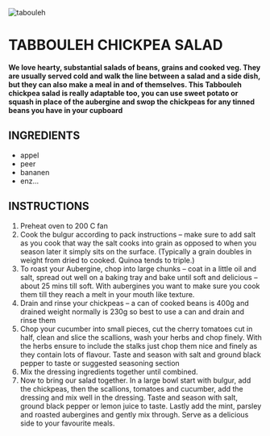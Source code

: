 ![tabouleh](https://thehappypear.ie/wp-content/uploads/2022/03/FullSizeRender-2048x2048.jpg)

# **TABBOULEH CHICKPEA SALAD**
 **We love hearty, substantial salads of beans, grains and cooked veg. They are usually served cold and walk the line between a salad and a side dish, but they 
 can also make a meal in and of themselves. This Tabbouleh chickpea salad is really adaptable too, you can use sweet potato or squash in place of the aubergine and swop the chickpeas for any tinned beans 
 you have in your cupboard** 

## INGREDIENTS
 
* appel
* peer 
* bananen
* enz...

## INSTRUCTIONS
 
1. Preheat oven to 200 C fan
2. Cook the bulgur according to pack instructions – make sure to add salt as you cook that way the salt cooks into grain as opposed to when you season later it simply sits on the surface. (Typically a grain doubles in weight from dried to cooked. Quinoa tends to triple.)
3. To roast your Aubergine, chop into large chunks – coat in a little oil and salt, spread out well on a baking tray and bake until soft and delicious – about 25 mins till soft. With aubergines you want to make sure you cook them till they reach a melt in your mouth like texture.
4. Drain and rinse your chickpeas – a can of cooked beans is 400g and drained weight normally is 230g so best to use a can and drain and rinse them
5. Chop your cucumber into small pieces, cut the cherry tomatoes cut in half, clean and slice the scallions, wash your herbs and chop finely. With the herbs ensure to include the stalks just chop them nice and finely as they contain lots of flavour. Taste and season with salt and ground black pepper to taste or suggested seasoning section
6. Mix the dressing ingredients together until combined.
7. Now to bring our salad together. In a large bowl start with bulgur, add the chickpeas, then the scallions, tomatoes and cucumber, add the dressing and mix well in the dressing. Taste and season with salt, ground black pepper or lemon juice to taste. Lastly add the mint, parsley and roasted aubergines and gently mix through. Serve as a delicious side to your favourite meals.